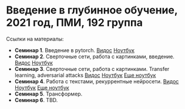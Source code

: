 # Введение в глубинное обучение, 2021 год, ПМИ, 192 группа

Ссылки на материалы:
 - __Семинар 1__. Введение в pytorch. [Видос](https://www.youtube.com/watch?v=A04-0HuQ0B0) [Ноутбук](https://github.com/new-okaerinasai/ami_intro_to_dl_2021/blob/main/seminars/sem01_pytorch_intro.ipynb)
 - __Семинар 2__. Сверточные сети, работа с картинками, введение. [Видос](https://www.youtube.com/watch?v=jerm5hW_HBA) [Ноутбук](https://github.com/new-okaerinasai/ami_intro_to_dl_2021/blob/main/seminars/sem02_conv.ipynb)
 - __Семинар 3__. Сверточные сети, работа с картинками. Transfer learning, adversarial attacks [Видос](https://www.youtube.com/watch?v=qztr_DbScbM) [Ноутбук](https://github.com/new-okaerinasai/ami_intro_to_dl_2021/blob/main/seminars/sem03_transfer_learning.ipynb) [Еще ноутбук](https://github.com/new-okaerinasai/ami_intro_to_dl_2021/blob/main/seminars/sem03_part2_style_tranfer_filled.ipynb)
 - __Семинар 4__. Работа с текстами, рекуррентные нейросети. [Видос](https://www.youtube.com/watch?v=Zvcz6SLl2Aw) [Ноутбук](https://github.com/new-okaerinasai/ami_intro_to_dl_2021/blob/main/seminars/sem04_texts.ipynb) [Еще ноутбук](https://github.com/new-okaerinasai/ami_intro_to_dl_2021/blob/main/seminars/sem04_rnn.ipynb)
 - __Семинар 5__. Трансформер.
 - __Семинар 6__. TBD.
